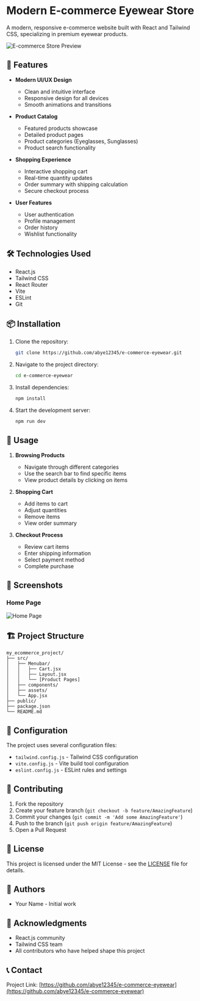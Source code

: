 # Modern E-commerce Eyewear Store

A modern, responsive e-commerce website built with React and Tailwind CSS, specializing in premium eyewear products.

![E-commerce Store Preview](https://i.imgur.com/example.png)

## 🚀 Features

- **Modern UI/UX Design**

  - Clean and intuitive interface
  - Responsive design for all devices
  - Smooth animations and transitions

- **Product Catalog**

  - Featured products showcase
  - Detailed product pages
  - Product categories (Eyeglasses, Sunglasses)
  - Product search functionality

- **Shopping Experience**

  - Interactive shopping cart
  - Real-time quantity updates
  - Order summary with shipping calculation
  - Secure checkout process

- **User Features**
  - User authentication
  - Profile management
  - Order history
  - Wishlist functionality

## 🛠️ Technologies Used

- React.js
- Tailwind CSS
- React Router
- Vite
- ESLint
- Git

## 📦 Installation

1. Clone the repository:

   ```bash
   git clone https://github.com/abye12345/e-commerce-eyewear.git
   ```

2. Navigate to the project directory:

   ```bash
   cd e-commerce-eyewear
   ```

3. Install dependencies:

   ```bash
   npm install
   ```

4. Start the development server:
   ```bash
   npm run dev
   ```

## 🎯 Usage

1. **Browsing Products**

   - Navigate through different categories
   - Use the search bar to find specific items
   - View product details by clicking on items

2. **Shopping Cart**

   - Add items to cart
   - Adjust quantities
   - Remove items
   - View order summary

3. **Checkout Process**
   - Review cart items
   - Enter shipping information
   - Select payment method
   - Complete purchase

## 📱 Screenshots

### Home Page

![Home Page](https://i.imgur.com/example1.png)

## 🏗️ Project Structure

```
my_ecommerce_project/
├── src/
│   ├── Menubar/
│   │   ├── Cart.jsx
│   │   ├── Layout.jsx
│   │   └── [Product Pages]
│   ├── components/
│   ├── assets/
│   └── App.jsx
├── public/
├── package.json
└── README.md
```

## 🔧 Configuration

The project uses several configuration files:

- `tailwind.config.js` - Tailwind CSS configuration
- `vite.config.js` - Vite build tool configuration
- `eslint.config.js` - ESLint rules and settings

## 🤝 Contributing

1. Fork the repository
2. Create your feature branch (`git checkout -b feature/AmazingFeature`)
3. Commit your changes (`git commit -m 'Add some AmazingFeature'`)
4. Push to the branch (`git push origin feature/AmazingFeature`)
5. Open a Pull Request

## 📝 License

This project is licensed under the MIT License - see the [LICENSE](LICENSE) file for details.

## 👥 Authors

- Your Name - Initial work

## 🙏 Acknowledgments

- React.js community
- Tailwind CSS team
- All contributors who have helped shape this project

## 📞 Contact

Project Link: [https://github.com/abye12345/e-commerce-eyewear](https://github.com/abye12345/e-commerce-eyewear)

